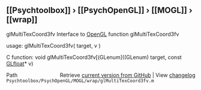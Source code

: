 ## [[Psychtoolbox]] &#8250; [[PsychOpenGL]] &#8250; [[MOGL]] &#8250; [[wrap]]

glMultiTexCoord3fv  Interface to [OpenGL](OpenGL) function glMultiTexCoord3fv  
  
usage:  glMultiTexCoord3fv( target, v )  
  
C function:  void glMultiTexCoord3fv[(GLenum]((GLenum) target, const [GLfloat](GLfloat)\* v)  




<div class="code_header" style="text-align:right;">
  <span style="float:left;">Path&nbsp;&nbsp;</span> <span class="counter">Retrieve <a href=
  "https://raw.github.com/Psychtoolbox-3/Psychtoolbox-3/beta/Psychtoolbox/PsychOpenGL/MOGL/wrap/glMultiTexCoord3fv.m">current version from GitHub</a> | View <a href=
  "https://github.com/Psychtoolbox-3/Psychtoolbox-3/commits/beta/Psychtoolbox/PsychOpenGL/MOGL/wrap/glMultiTexCoord3fv.m">changelog</a></span>
</div>
<div class="code">
  <code>Psychtoolbox/PsychOpenGL/MOGL/wrap/glMultiTexCoord3fv.m</code>
</div>

